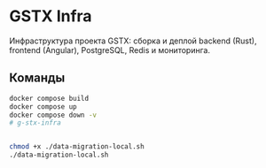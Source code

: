 # GSTX Infra

Инфраструктура проекта GSTX: сборка и деплой backend (Rust), frontend (Angular), PostgreSQL, Redis и мониторинга.

## Команды

```bash
docker compose build
docker compose up
docker compose down -v
# g-stx-infra


chmod +x ./data-migration-local.sh
./data-migration-local.sh
